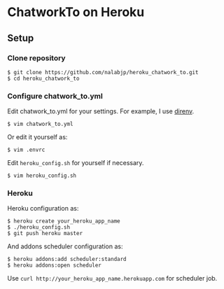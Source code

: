 # ChatworkTo on Heroku
## Setup
### Clone repository
```
$ git clone https://github.com/nalabjp/heroku_chatwork_to.git
$ cd heroku_chatwork_to
```

### Configure chatwork_to.yml
Edit chatwork_to.yml for your settings. For example, I use [direnv](http://direnv.net, 'direnv').
```
$ vim chatwork_to.yml
```

Or edit it yourself as:

```
$ vim .envrc
```

Edit `heroku_config.sh` for yourself if necessary.
```
$ vim heroku_config.sh
```

### Heroku
Heroku configuration as:
```
$ heroku create your_heroku_app_name
$ ./heroku_config.sh
$ git push heroku master
```

And addons scheduler configuration as:
```
$ heroku addons:add scheduler:standard
$ heroku addons:open scheduler
```
Use `curl http://your_heroku_app_name.herokuapp.com` for scheduler job.
